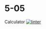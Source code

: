 # 5-05
Calculator
[![linter](https://github.com/peterrahme/5-05/workflows/linter/badge.svg)](https://github.com/marketplace/actions/super-linter)
